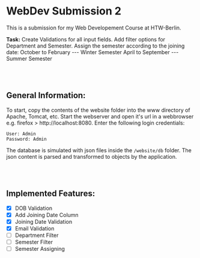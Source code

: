 # WebDev Submission 2

This is a submission for my Web Developement Course at HTW-Berlin.

<strong>Task:</strong> Create Validations for all input fields. Add filter options for Department and Semester. Assign the semester according to the joining date:
October to February --- Winter Semester
April to September --- Summer Semester

<br/>
<br/>

## General Information:
To start, copy the contents of the website folder into the www directory of Apache, Tomcat, etc. 
Start the webserver and open it's url in a webbrowser e.g. firefox > http://localhost:8080. Enter the following login credentials:
```
User: Admin
Password: Admin
```
The database is simulated with json files inside the `/website/db` folder. The json content is parsed and transformed to objects by the application.

<br/>
<br/>

## Implemented Features:
- [x] DOB Validation
- [x] Add Joining Date Column
- [x] Joining Date Validation
- [x] Email Validation
- [ ] Department Filter
- [ ] Semester Filter
- [ ] Semester Assigning
